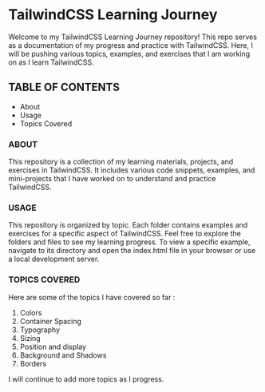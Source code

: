 # TailwindCSS Learning Journey 
Welcome to my TailwindCSS Learning Journey repository! This repo serves as a documentation of my progress and practice with TailwindCSS. Here, I will be pushing various topics, examples, and exercises that I am working on as I learn TailwindCSS.

## TABLE OF CONTENTS
- About
- Usage
- Topics Covered

### ABOUT
This repository is a collection of my learning materials, projects, and exercises in TailwindCSS. It includes various code snippets, examples, and mini-projects that I have worked on to understand and practice TailwindCSS.

### USAGE
This repository is organized by topic. Each folder contains examples and exercises for a specific aspect of TailwindCSS.
Feel free to explore the folders and files to see my learning progress.
To view a specific example, navigate to its directory and open the index.html file in your browser or use a local development server.

### TOPICS COVERED
Here are some of the topics I have covered so far :

1. Colors
2. Container Spacing
3. Typography
4. Sizing
5. Position and display
6. Background and Shadows
7. Borders

I will continue to add more topics as I progress.
